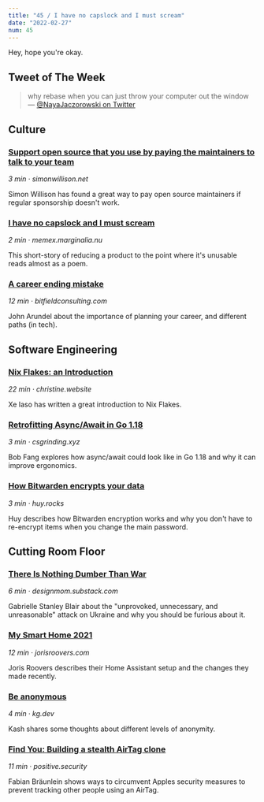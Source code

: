 ```yaml
---
title: "45 / I have no capslock and I must scream"
date: "2022-02-27"
num: 45
---
```


Hey, hope you're okay.

## Tweet of The Week

> why rebase when you can just throw your computer out the window
> — [@NayaJaczorowski on Twitter](https://twitter.com/MayaKaczorowski/status/1496272918220873729)

## Culture

### [Support open source that you use by paying the maintainers to talk to your team](https://simonwillison.net/2022/Feb/23/support-open-source/)

_3 min · simonwillison.net_

Simon Willison has found a great way to pay open source maintainers if regular sponsorship doesn't work.

### [I have no capslock and I must scream](https://memex.marginalia.nu/log/48-i-have-no-capslock.gmi)

_2 min · memex.marginalia.nu_

This short-story of reducing a product to the point where it's unusable reads almost as a poem.

### [A career ending mistake](https://bitfieldconsulting.com/golang/career)

_12 min · bitfieldconsulting.com_

John Arundel about the importance of planning your career, and different paths (in tech).

## Software Engineering

### [Nix Flakes: an Introduction](https://christine.website/blog/nix-flakes-1-2022-02-21)

_22 min · christine.website_

Xe Iaso has written a great introduction to Nix Flakes.

### [Retrofitting Async/Await in Go 1.18](https://csgrinding.xyz/go-async/)

_3 min · csgrinding.xyz_

Bob Fang explores how async/await could look like in Go 1.18 and why it can improve ergonomics.

### [How Bitwarden encrypts your data](https://www.huy.rocks/everyday/02-22-2022-security-how-bitwarden-encrypts-your-data)

_3 min · huy.rocks_

Huy describes how Bitwarden encryption works and why you don't have to re-encrypt items when you change the main password.

## Cutting Room Floor

### [There Is Nothing Dumber Than War](https://designmom.substack.com/p/there-is-nothing-dumber-than-war)

_6 min · designmom.substack.com_

Gabrielle Stanley Blair about the "unprovoked, unnecessary, and unreasonable" attack on Ukraine and why you should be furious about it.

### [My Smart Home 2021](https://jorisroovers.com/posts/my-smart-home-2021)

_12 min · jorisroovers.com_

Joris Roovers describes their Home Assistant setup and the changes they made recently.

### [Be anonymous](https://kg.dev/thoughts/be-anonymous)

_4 min · kg.dev_

Kash shares some thoughts about different levels of anonymity.

### [Find You: Building a stealth AirTag clone](https://positive.security/blog/find-you)

_11 min · positive.security_

Fabian Bräunlein shows ways to circumvent Apples security measures to prevent tracking other people using an AirTag.
